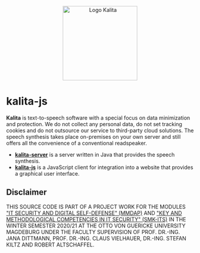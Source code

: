 <p align="center">
  <img src="https://user-images.githubusercontent.com/50206261/102134585-07456f80-3e57-11eb-9a90-d9c81ee48c1d.png" alt="Logo Kalita" width="200">
</p>

# kalita-js

**Kalita** is text-to-speech software with a special focus on data minimization and protection. We do not collect any personal data, do not set tracking cookies and do not outsource our service to third-party cloud solutions. The speech synthesis takes place on-premises on your own server and still offers all the convenience of a conventional readspeaker.

- [**kalita-server**](https://github.com/azmke/kalita-server) is a server written in Java that provides the speech synthesis.
- [**kalita-js**](https://github.com/azmke/kalita-js) is a JavaScript client for integration into a website that provides a graphical user interface.

## Disclaimer

THIS SOURCE CODE IS PART OF A PROJECT WORK FOR THE MODULES ["IT SECURITY AND DIGITAL SELF-DEFENSE" (MMDAP)](https://omen.cs.uni-magdeburg.de/itiamsl/deutsch/lehre/ws-20-21/mmdap.html) AND ["KEY AND METHODOLOGICAL COMPETENCIES IN IT SECURITY" (SMK-ITS)](https://omen.cs.uni-magdeburg.de/itiamsl/deutsch/lehre/ws-20-21/smkits.html) IN THE WINTER SEMESTER 2020/21 AT THE OTTO VON GUERICKE UNIVERSITY MAGDEBURG UNDER THE FACULTY SUPERVISION OF PROF. DR.-ING. JANA DITTMANN, PROF. DR.-ING. CLAUS VIELHAUER, DR.-ING. STEFAN KILTZ AND ROBERT ALTSCHAFFEL.
